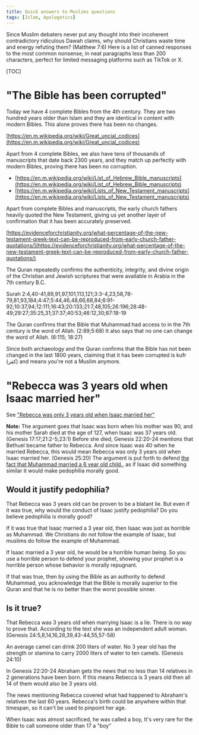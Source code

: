 ```yaml
---
title: Quick answers to Muslims questions
tags: [Islam, Apologetics]
---
```


Since Muslim debaters never put any thought into their incoherent contradictory ridiculous Dawah claims, why should Christians waste time and energy refuting them? (Matthew 7:6) Here is a list of canned responses to the most common nonsense, in neat paragraphs less than 200 characters, perfect for limited messaging platforms such as TikTok or X.

[TOC]

# "The Bible has been corrupted"

Today we have 4 complete Bibles from the 4th century. They are two hundred years older than Islam and they are identical in content with modern Bibles. This alone proves there has been no changes.

[https://en.m.wikipedia.org/wiki/Great_uncial_codices](https://en.m.wikipedia.org/wiki/Great_uncial_codices)

Apart from 4 complete Bibles, we also have tens of thousands of manuscripts that date back 2300 years, and they match up perfectly with modern Bibles, proving there has been no corruption.

- [https://en.m.wikipedia.org/wiki/List_of_Hebrew_Bible_manuscripts](https://en.m.wikipedia.org/wiki/List_of_Hebrew_Bible_manuscripts)
- [https://en.m.wikipedia.org/wiki/Lists_of_New_Testament_manuscripts](https://en.m.wikipedia.org/wiki/Lists_of_New_Testament_manuscripts)

Apart from complete Bibles and manuscripts, the early church fathers heavily quoted the New Testament, giving us yet another layer of confirmation that it has been accurately preserved.

[https://evidenceforchristianity.org/what-percentage-of-the-new-testament-greek-text-can-be-reproduced-from-early-church-father-quotations/](https://evidenceforchristianity.org/what-percentage-of-the-new-testament-greek-text-can-be-reproduced-from-early-church-father-quotations/)

The Quran repeatedly confirms the authenticity, integrity, and divine origin of the Christian and Jewish scriptures that were available in Arabia in the 7th century B.C.

Surah 2:4,40-41,89,91,97,101,113,121;3:3-4,23,58,78-79,81,93,184;4:47;5:44,46,48,66,68,84;6:91-92;10:37,94;12:111;16:43;20:133;21:7,48,105;26:196;28:48-49;29:27;35:25,31;37:37;40:53;46:12,30;87:18-19

The Quran confirms that the Bible that Muhammad had access to in the 7th century is the word of Allah. (2:89;5:68) It also says that no one can change the word of Allah. (6:115; 18:27)

Since both archaeology and the Quran confirms that the Bible has not been changed in the last 1800 years, claiming that it has been corrupted is kufr (كفر) and means you're not a Muslim anymore.

# "Rebecca was 3 years old when Isaac married her"

See ["Rebecca was only 3 years old when Isaac married her"](/Rebecca-was-only-3-years-old)

**Note:** The argument goes that Isaac was born when his mother was 90, and his mother Sarah died at the age of 127, when Isaac was 37 years old. (Genesis 17:17;21:2-5;23:1) Before she died, Genesis 22:20-24 mentions that Bethuel became father to Rebecca. And since Isaac was 40 when he married Rebecca, this would mean Rebecca was only 3 years old when Isaac married her. (Genesis 25:20) The argument is put forth to defend [the fact that Muhammad married a 6 year old child.](/quran-and-hadiths#child-sexual-abuse), as if Isaac did something similar it would make pedophilia morally good.

## Would it justify pedophilia?

That Rebecca was 3 years old can be proven to be a blatant lie. But even if it was true, why would the conduct of Isaac justify pedophilia? Do you believe pedophilia is morally good?

If it was true that Isaac married a 3 year old, then Isaac was just as horrible as Muhammad. We Christians do not follow the example of Isaac, but muslims do follow the example of Muhammad.

If Isaac married a 3 year old, he would be a horrible human being. So you use a horrible person to defend your prophet, showing your prophet is a horrible person whose behavior is morally repugnant.

If that was true, then by using the Bible as an authority to defend Muhammad, you acknowledge that the Bible is morally superior to the Quran and that he is no better than the worst possible sinner.

## Is it true?

That Rebecca was 3 years old when marrying Isaac is a lie. There is no way to prove that. According to the text she was an independent adult woman. (Genesis 24:5,8,14,16,28,39,43-44,55,57-58)

An average camel can drink 200 liters of water. No 3 year old has the strength or stamina to carry 2000 liters of water to ten camels. (Genesis 24:10)

In Genesis 22:20-24 Abraham gets the news that no less than 14 relatives in 2 generations have been born. If this means Rebecca is 3 years old then all 14 of them would also be 3 years old.

The news mentioning Rebecca covered what had happened to Abraham's relatives the last 60 years. Rebecca's birth could be anywhere within that timespan, so it can't be used to pinpoint her age.


When Isaac was almost sacrificed, he was called a boy, It's very rare for the Bible to call someone older than 17 a "boy"